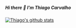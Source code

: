 ##### Hi there 👋 I'm Thiago Carvalho

[![Thiago's github stats](https://github-readme-stats.vercel.app/api?username=thh-carvalho&count_private=true)](https://github.com/thh-carvalho)
